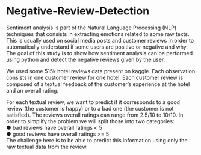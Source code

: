 # Negative-Review-Detection

Sentiment analysis is part of the Natural
Language Processing (NLP) techniques
that consists in extracting emotions
related to some raw texts. This is usually
used on social media posts and customer
reviews in order to automatically
understand if some users are positive or
negative and why. The goal of this study is
to show how sentiment analysis can be
performed using python and detect the
negative reviews given by the user.

We used some 515k hotel reviews
data present on kaggle. Each
observation consists in one
customer review for one hotel.
Each customer review is composed
of a textual feedback of the
customer’s experience at the hotel
and an overall rating. 

For each textual review, we want to predict if it corresponds to a good review
(the customer is happy) or to a bad one (the customer is not satisfied). The
reviews overall ratings can range from 2.5/10 to 10/10. In order to simplify the
problem we will split those into two categories:<br>
● bad reviews have overall ratings < 5<br>
● good reviews have overall ratings >= 5<br>
The challenge here is to be able to predict this information using only the raw
textual data from the review.

